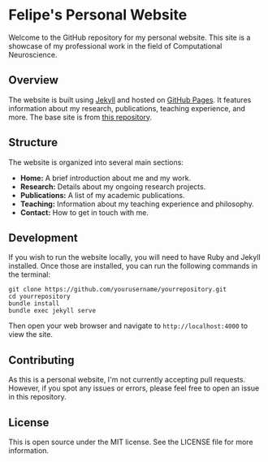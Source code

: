 # Felipe's Personal Website

Welcome to the GitHub repository for my personal website. This site is a showcase of my professional work in the field of Computational Neuroscience.

## Overview

The website is built using [Jekyll](https://jekyllrb.com/) and hosted on [GitHub Pages](https://pages.github.com/). It features information about my research, publications, teaching experience, and more. The base site is from [this repository](https://github.com/academicpages/academicpages.github.io).

## Structure

The website is organized into several main sections:

- **Home:** A brief introduction about me and my work.
- **Research:** Details about my ongoing research projects.
- **Publications:** A list of my academic publications.
- **Teaching:** Information about my teaching experience and philosophy.
- **Contact:** How to get in touch with me.

## Development

If you wish to run the website locally, you will need to have Ruby and Jekyll installed. Once those are installed, you can run the following commands in the terminal:

```
git clone https://github.com/yourusername/yourrepository.git
cd yourrepository
bundle install
bundle exec jekyll serve
```

Then open your web browser and navigate to `http://localhost:4000` to view the site.

## Contributing

As this is a personal website, I'm not currently accepting pull requests. However, if you spot any issues or errors, please feel free to open an issue in this repository.

## License

This is open source under the MIT license. See the LICENSE file for more information.
